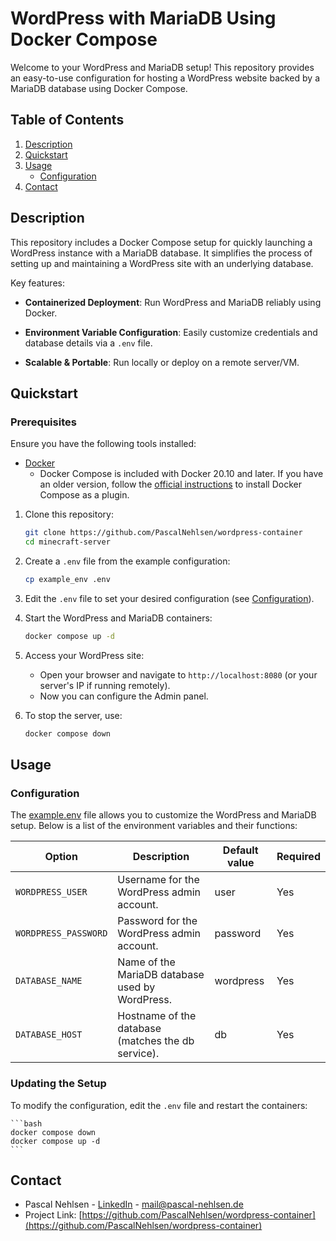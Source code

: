 # WordPress with MariaDB Using Docker Compose

Welcome to your WordPress and MariaDB setup! This repository provides an easy-to-use configuration for hosting a WordPress website backed by a MariaDB database using Docker Compose.

## Table of Contents

1. [Description](#description)
2. [Quickstart](#quickstart)
3. [Usage](#usage)
   - [Configuration](#configuration)
4. [Contact](#contact)

## Description

This repository includes a Docker Compose setup for quickly launching a WordPress instance with a MariaDB database. It simplifies the process of setting up and maintaining a WordPress site with an underlying database.

Key features:

- **Containerized Deployment**: Run WordPress and MariaDB reliably using Docker.

- **Environment Variable Configuration**: Easily customize credentials and database details via a `.env` file.

- **Scalable & Portable**: Run locally or deploy on a remote server/VM.

## Quickstart

### Prerequisites

Ensure you have the following tools installed:

- [Docker](https://www.docker.com/products/docker-desktop)
  - Docker Compose is included with Docker 20.10 and later. If you have an older version, follow the [official instructions](https://docs.docker.com/compose/install/) to install Docker Compose as a plugin.

1. Clone this repository:

   ```bash
   git clone https://github.com/PascalNehlsen/wordpress-container
   cd minecraft-server
   ```

2. Create a `.env` file from the example configuration:

   ```bash
   cp example_env .env
   ```

3. Edit the `.env` file to set your desired configuration (see [Configuration](#configuration)).

4. Start the WordPress and MariaDB containers:

   ```bash
   docker compose up -d
   ```

5. Access your WordPress site:

   - Open your browser and navigate to `http://localhost:8080` (or your server's IP if running remotely).
   - Now you can configure the Admin panel.

6. To stop the server, use:

   ```bash
   docker compose down
   ```

## Usage

### Configuration

The [example.env](./example.env) file allows you to customize the WordPress and MariaDB setup. Below is a list of the environment variables and their functions:

| Option               | Description                                        | Default value | Required |
| -------------------- | -------------------------------------------------- | ------------- | -------- |
| `WORDPRESS_USER`     | Username for the WordPress admin account.          | user          | Yes      |
| `WORDPRESS_PASSWORD` | Password for the WordPress admin account.          | password      | Yes      |
| `DATABASE_NAME`      | Name of the MariaDB database used by WordPress.    | wordpress     | Yes      |
| `DATABASE_HOST`      | Hostname of the database (matches the db service). | db            | Yes      |

### Updating the Setup

To modify the configuration, edit the `.env` file and restart the containers:

    ```bash
    docker compose down
    docker compose up -d
    ```

## Contact

- Pascal Nehlsen - [LinkedIn](https://www.linkedin.com/in/pascal-nehlsen) - [mail@pascal-nehlsen.de](mailto:mail@pascal-nehlsen.de)
- Project Link: [https://github.com/PascalNehlsen/wordpress-container](https://github.com/PascalNehlsen/wordpress-container)
